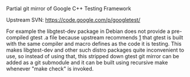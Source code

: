 Partial git mirror of Google C++ Testing Framework

Upstream SVN: https://code.google.com/p/googletest/

For example the libgtest-dev package in Debian does not provide a pre-compiled
gtest .a file because upstream recommends [1] that gtest is built with the
same compiler and macro defines as the code it is testing. This makes
libgtest-dev and other such distro packages quite inconvenient to use, so
instead of using that, this stripped down gtest git mirror can be added as a
git submodule and it can be built using recursive make whenever "make check"
is invoked.


[1]: https://groups.google.com/forum/#!topic/googletestframework/Zo7_HOv1MJ0
